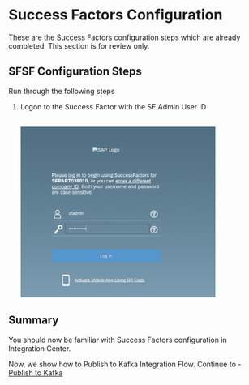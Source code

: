 
# Success Factors Configuration

These are the Success Factors configuration steps which are already completed. This section is for review only. 

## SFSF Configuration Steps 

Run through the following steps
1. Logon to the Success Factor with the SF Admin User ID

    <br><img src="/intro/images/SFSF_Logon.png" width=80% height=80%>

<!--
2. Switch to the *Environments* page and select the *default* environment

    <br><img src="/exercises/ex0/images/00-0005.png" width=80% height=80%>

3. In the *Teched2022_IN260* cluster, select the *Topics* link to navigate to the topics

    <br><img src="/exercises/ex0/images/00-0006.png" width=50% height=50%>

4. In the *Topics* page, create a new topic by selecting the *Add topic* button

    <br><img src="/exercises/ex0/images/00-0007.png" width=80% height=80%>

5. Maintain the Topic name **IN260_XX** with **XX** the participant number assigned to you
6. When done, select the *Create with defaults* button

    <br><img src="/exercises/ex0/images/00-0009.png" width=80% height=80%>

7. The new topic should have been created. If you navigate back, you should see the new topic in the list of topics

    <br><img src="/exercises/ex0/images/00-0011.png" width=80% height=80%>
-->

## Summary

You should now be familiar with Success Factors configuration in Integration Center.

Now, we show how to Publish to Kafka Integration Flow. Continue to - [Publish to Kafka](/intro/intro3)
